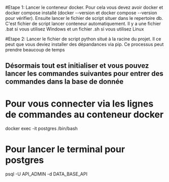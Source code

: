 #Etape 1:
Lancer le conteneur docker. Pour cela vous devez avoir docker et docker compose installé (docker --version et docker compose --version pour vérifier).
Ensuite lancer le fichier de script situer dans le repertoire db. C'est fichier de script lancer conteneur automatiquement.
Il y a une fichier .bat si vous utilisez Windows et un fichier .sh si vous utilisez Linux

#Etape 2:
Lancer le fichier de script python situé à la racine du projet. Il ce peut que vous deviez installer des dépandances via pip.
Ce processus peut prendre beaucoup de temps

 ## Désormais tout est initialiser et vous pouvez lancer les commandes suivantes pour entrer des commandes dans la base de donnée
 
 # Pour vous connecter via les lignes de commandes au conteneur docker
 docker exec -it postgres /bin/bash

 # Pour lancer le terminal pour postgres
  psql -U API_ADMIN -d DATA_BASE_API
